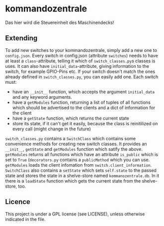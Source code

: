 # kommandozentrale
Das hier wird die Steuereinheit des Maschinendecks!

## Extending

To add new switches to your kommandozentrale, simply add a new one to `config.json`. Every switch in config.json (attribute `switches`) needs to have at least a `class`-attribute, telling it which of `switch_classes.py`s classes is uses. It can also have `initial_data`-attribute, giving information to the switch, for example GPIO-Pins etc. If your switch doesn't match the ones already defined in `switch_classes.py`, you can easily add one. Each switch must:

- have an `__init__` function, which accepts the argument `initial_data` and any keyword arguments.
- have a `getModules` function, returning a list of tuples of all functions which should be advertised to the clients and a dict of information for the client
- have a `getState` function, which returns the current state
- store its state, if it can't get it easily, because the class is reinitilized on every call (might change in the future)

`switch_classes.py` contains a `SwitchClass` which contains some convenience methods for creating new switch classes. It provides an `__init__`, `getState` and `getModules` function which satify the above. `getModules` returns all functions which have an attribute `is_public` which is set to `True` (`decorators.py` contains a `publicMethod` which you can use. `getModules` loads the client infomation from `switch.client_information`. `SwitchClass` also contains a `setState` which sets `self.state` to the passed state and stores the state in a shelve-store named `kommanozentrale.db`. In it there is a `loadState` function which gets the current state from the shelve-store, too.

## Licence

This project is under a GPL license (see LICENSE), unless otherwise indicated in the file.